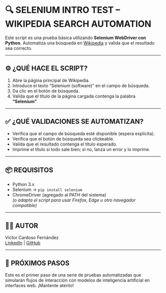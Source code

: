 # 🔍 SELENIUM INTRO TEST – WIKIPEDIA SEARCH AUTOMATION

Este script es una prueba básica utilizando **Selenium WebDriver con Python**. Automatiza una búsqueda en [Wikipedia](https://www.wikipedia.org/) y valida que el resultado sea correcto.

---

## ⚙️ ¿QUÉ HACE EL SCRIPT?

1. Abre la página principal de Wikipedia.
2. Introduce el texto “Selenium (software)” en el campo de búsqueda.
3. Da clic en el botón de búsqueda.
4. Valida que el título de la página cargada contenga la palabra **“Selenium”**.

---

## ✅ ¿QUÉ VALIDACIONES SE AUTOMATIZAN?

- Verifica que el campo de búsqueda esté disponible (espera explícita).
- Verifica que el botón de búsqueda sea clickeable.
- Valida que el resultado contenga el título esperado.
- Imprime el título si todo sale bien; si no, lanza un error y lo imprime.

---

## 📦 REQUISITOS

- Python 3.x  
- Selenium → `pip install selenium`  
- ChromeDriver (agregado al PATH del sistema)  
  *(o adapta el script para usar Firefox, Edge u otro navegador compatible)*

---


## 👨‍💻 AUTOR

Víctor Cardoso Fernández  
[LinkedIn](https://www.linkedin.com/in/victor-cardoso-datascientist/) | [GitHub](https://github.com/victorpython)

---

## 🚀 PRÓXIMOS PASOS

Este es el primer paso de una serie de pruebas automatizadas que simularán flujos de interacción con modelos de inteligencia artificial en interfaces web. ¡Mantente atento!

